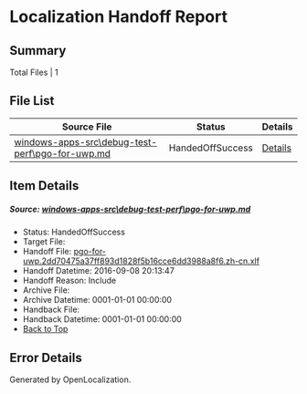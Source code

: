 # <a name='report-top'></a> Localization Handoff Report

## Summary
 Total Files | 1

## File List
 Source File | Status | Details 
 ----------- | ------ | ------- 
 [windows-apps-src\debug-test-perf\pgo-for-uwp.md](https://github.com/Microsoft/windows-apps/blob/75a69f10fa8639e2613f572ebe5d099efc47493c/windows-apps-src/debug-test-perf/pgo-for-uwp.md) | HandedOffSuccess | [Details](#e14cbc1ba1b6b8bda62b5cbae0031c2c280fcd183307)

## Item Details
##### <a name='e14cbc1ba1b6b8bda62b5cbae0031c2c280fcd183307'></a> Source: [windows-apps-src\debug-test-perf\pgo-for-uwp.md](https://github.com/Microsoft/windows-apps/blob/75a69f10fa8639e2613f572ebe5d099efc47493c/windows-apps-src/debug-test-perf/pgo-for-uwp.md)
* Status: HandedOffSuccess
* Target File: 
* Handoff File: [pgo-for-uwp.2dd70475a37ff893d1828f5b16cce6dd3988a8f6.zh-cn.xlf](https://github.com/Microsoft/WDG.handoff/blob/98d9cddb8d9740a2a7d12b47204021395854a773/ol-handoff/Microsoft/windows-apps.zh-cn/master/pgo-for-uwp.2dd70475a37ff893d1828f5b16cce6dd3988a8f6.zh-cn.xlf)
* Handoff Datetime: 2016-09-08 20:13:47
* Handoff Reason: Include
* Archive File: 
* Archive Datetime: 0001-01-01 00:00:00
* Handback File: 
* Handback Datetime: 0001-01-01 00:00:00
* [Back to Top](#report-top)


## Error Details

Generated by OpenLocalization.
